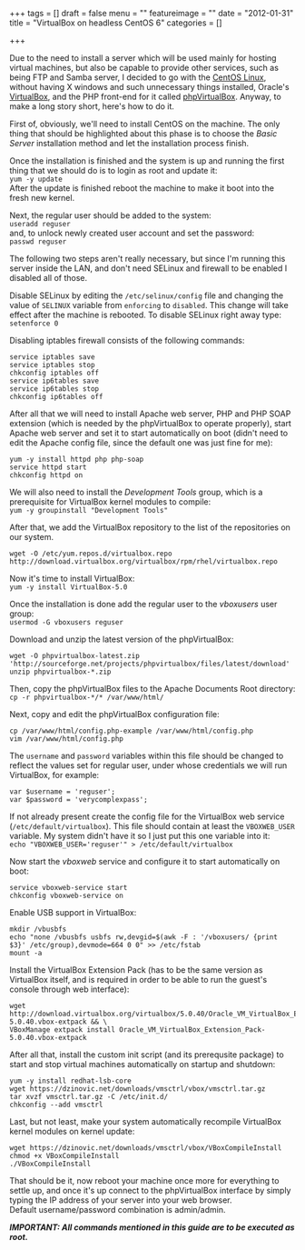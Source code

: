 +++
tags = []
draft = false
menu = ""
featureimage = ""
date = "2012-01-31"
title = "VirtualBox on headless CentOS 6"
categories = []

+++

Due to the need to install a server which will be used mainly for hosting virtual machines, but also be capable to provide other services, such as being FTP and Samba server, I decided to go with the <a href="http://www.centos.org/" target="_blank">CentOS Linux</a>, without having X windows and such unnecessary things installed, Oracle's <a href="https://www.virtualbox.org/" target="_blank">VirtualBox</a>, and the PHP front-end for it called <a href="https://sourceforge.net/projects/phpvirtualbox/" target="_blank">phpVirtualBox</a>.
Anyway, to make a long story short, here's how to do it.

First of, obviously, we'll need to install CentOS on the machine. The only thing that should be highlighted about this phase is to choose the _Basic Server_ installation method and let the installation process finish.

Once the installation is finished and the system is up and running the first thing that we should do is to login as root and update it:<br>
```yum -y update```<br>
After the update is finished reboot the machine to make it boot into the fresh new kernel.

Next, the regular user should be added to the system:<br>
```useradd reguser```<br>
and, to unlock newly created user account and set the password:<br>
```passwd reguser```

The following two steps aren't really necessary, but since I'm running this server inside the LAN, and don't need SELinux and firewall to be enabled I disabled all of those.

Disable SELinux by editing the ```/etc/selinux/config``` file and changing the value of ```SELINUX``` variable from ```enforcing``` to ```disabled```. This change will take effect after the machine is rebooted. To disable SELinux right away type:<br>
```setenforce 0```

Disabling iptables firewall consists of the following commands:
```
service iptables save
service iptables stop
chkconfig iptables off
service ip6tables save
service ip6tables stop
chkconfig ip6tables off
```

After all that we will need to install Apache web server, PHP and PHP SOAP extension (which is needed by the phpVirtualBox to operate properly), start Apache web server and set it to start automatically on boot (didn't need to edit the Apache config file, since the default one was just fine for me):
```
yum -y install httpd php php-soap
service httpd start
chkconfig httpd on
```

We will also need to install the _Development Tools_ group, which is a prerequisite for VirtualBox kernel modules to compile:<br>
```yum -y groupinstall "Development Tools"```

After that, we add the VirtualBox repository to the list of the repositories on our system.
```
wget -O /etc/yum.repos.d/virtualbox.repo http://download.virtualbox.org/virtualbox/rpm/rhel/virtualbox.repo
```

Now it's time to install VirtualBox:<br>
```yum -y install VirtualBox-5.0```

Once the installation is done add the regular user to the _vboxusers_ user group:<br>
```usermod -G vboxusers reguser```

Download and unzip the latest version of the phpVirtualBox:
```
wget -O phpvirtualbox-latest.zip 'http://sourceforge.net/projects/phpvirtualbox/files/latest/download'
unzip phpvirtualbox-*.zip
```

Then, copy the phpVirtualBox files to the Apache Documents Root directory:<br>
```cp -r phpvirtualbox-*/* /var/www/html/```

Next, copy and edit the phpVirtualBox configuration file:
```
cp /var/www/html/config.php-example /var/www/html/config.php
vim /var/www/html/config.php
```
The ```username``` and ```password``` variables within this file should be changed to reflect the values set for regular user, under whose credentials we will run VirtualBox, for example:
```
var $username = 'reguser';
var $password = 'verycomplexpass';
```

If not already present create the config file for the VirtualBox web service (```/etc/default/virtualbox```). This file should contain at least the ```VBOXWEB_USER``` variable. My system didn't have it so I just put this one variable into it:<br>
```echo "VBOXWEB_USER='reguser'" > /etc/default/virtualbox```

Now start the _vboxweb_ service and configure it to start automatically on boot:
```
service vboxweb-service start
chkconfig vboxweb-service on
```

Enable USB support in VirtualBox:
```
mkdir /vbusbfs
echo "none /vbusbfs usbfs rw,devgid=$(awk -F : '/vboxusers/ {print $3}' /etc/group),devmode=664 0 0" >> /etc/fstab
mount -a
```

Install the VirtualBox Extension Pack (has to be the same version as VirtualBox itself, and is required in order to be able to run the guest's console through web interface):
```
wget http://download.virtualbox.org/virtualbox/5.0.40/Oracle_VM_VirtualBox_Extension_Pack-5.0.40.vbox-extpack && \
VBoxManage extpack install Oracle_VM_VirtualBox_Extension_Pack-5.0.40.vbox-extpack
```

After all that, install the custom init script (and its prerequsite package) to start and stop virtual machines automatically on startup and shutdown:
```
yum -y install redhat-lsb-core
wget https://dzinovic.net/downloads/vmsctrl/vbox/vmsctrl.tar.gz
tar xvzf vmsctrl.tar.gz -C /etc/init.d/
chkconfig --add vmsctrl
```

Last, but not least, make your system automatically recompile VirtualBox kernel modules on kernel update:
```
wget https://dzinovic.net/downloads/vmsctrl/vbox/VBoxCompileInstall
chmod +x VBoxCompileInstall
./VBoxCompileInstall
```

That should be it, now reboot your machine once more for everything to settle up, and once it's up connect to the phpVirtualBox interface by simply typing the IP address of your server into your web browser.<br>
Default username/password combination is admin/admin.

***IMPORTANT: All commands mentioned in this guide are to be executed as root.***
